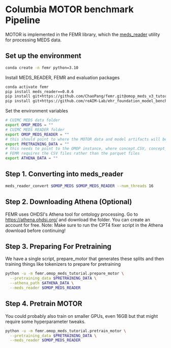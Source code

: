 # Columbia MOTOR benchmark Pipeline
MOTOR is implemented in the FEMR library, which the [meds_reader](https://github.com/EthanSteinberg/meds_reader) utility for processing MEDS data. 

## Set up the environment
```bash
conda create -n femr python=3.10
```
Install MEDS_READER, FEMR and evaluation packages
```bash
conda activate femr
pip install meds_reader==0.0.6
pip install git+https://github.com/ChaoPang/femr.git@omop_meds_v3_tutorial
pip install git+https://github.com/reAIM-Lab/ehr_foundation_model_benchmark.git@main
```
Set the environment variables
```bash
# CUIMC MEDS data folder
export OMOP_MEDS = ""
# CUIMC MEDS READER folder
export OMOP_MEDS_READER = ""
# this should point to where the MOTOR data and model artifacts will be generated
export PRETRAINING_DATA = ""
# this needs to point to the OMOP instance, where concept.CSV, concept_ancestor.CSV, and concept_relationship.CSV are located.
# FEMR requires the CSV files rather than the parquet files
export ATHENA_DATA = ""
```

Step 1. Converting into meds_reader
------------------------
```bash
meds_reader_convert $OMOP_MEDS $OMOP_MEDS_READER --num_threads 16
```

Step 2. Downloading Athena (Optional)
-------------------------
FEMR uses OHDSI's Athena tool for ontology processing. Go to https://athena.ohdsi.org/ and download the folder.
You can create an account for free.
Note: Make sure to run the CPT4 fixer script in the Athena download before continuing!

Step 3. Preparing For Pretraining
------------------------
We have a single script, prepare_motor that generates these splits and then training things like tokenizers to prepare for pretraining

```bash
python -u -m femr.omop_meds_tutorial.prepare_motor \
  --pretraining_data $PRETRAINING_DATA \
  --athena_path $ATHENA_DATA \
  --meds_reader $OMOP_MEDS_READER
```

Step 4. Pretrain MOTOR
------------------------
You could probably also train on smaller GPUs, even 16GB but that might require some hyperparameter tweaks.

```bash
python -u -m femr.omop_meds_tutorial.pretrain_motor \
  --pretraining_data $PRETRAINING_DATA \
  --meds_reader $OMOP_MEDS_READER
```